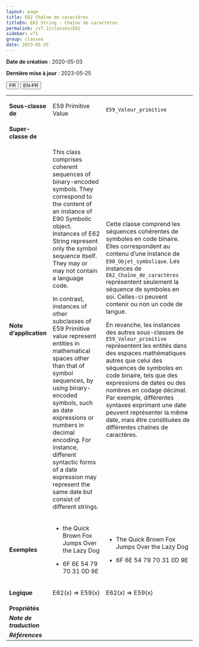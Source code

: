 ```yaml
---
layout: page
title: E62 Chaîne de caractères
titleEn: E62 String - Chaîne de caractères
permalink: /v7.1/classes/E62
sidebar: v71
group: classes
date: 2023-05-25
---
```


**Date de création** : 2020-05-03

**Dernière mise à jour** : 2023-05-25

<div class="lang-buttons">
 <button id="fr" class="activate">FR</button>
 <button id="en-fr">EN-FR</button>
</div>

<table>
<tbody>
<tr>
<td><strong>Sous-classe de</strong></td>
<td class="en">
<p>E59 Primitive Value</p>
</td>
<td>
<p><code class="language-plaintext highlighter-rouge">E59_Valeur_primitive</code></p>
</td>
</tr>
<tr>
<td><strong>Super-classe de</strong></td>
<td class="en">
</td>
<td>
</td>
</tr>
<tr>
<td><strong>Note d’application</strong></td>
<td class="en">
<p>This class comprises coherent sequences of binary-encoded symbols. They correspond to the content of an instance of E90 Symbolic object. Instances of E62 String represent only the symbol sequence itself. They may or may not contain a language code.</p>
<p>In contrast, instances of other subclasses of E59 Primitive value represent entities in mathematical spaces other than that of symbol sequences, by using binary-encoded symbols, such as date expressions or numbers in decimal encoding. For instance, different syntactic forms of a date expression may represent the same date but consist of different strings.</p>
</td>
<td>
<p>Cette classe comprend les séquences cohérentes de symboles en code binaire. Elles correspondent au contenu d’une instance de <code class="language-plaintext highlighter-rouge">E90_Objet_symbolique</code>. Les instances de <code class="language-plaintext highlighter-rouge">E62_Chaîne_de_caractères</code> représentent seulement la séquence de symboles en soi. Celles-ci peuvent contenir ou non un code de langue. </p>
<p>En revanche, les instances des autres sous-classes de <code class="language-plaintext highlighter-rouge">E59_Valeur_primitive</code> représentent les entités dans des espaces mathématiques autres que celui des séquences de symboles en code binaire, tels que des expressions de dates ou des nombres en codage décimal. Par exemple, différentes syntaxes exprimant une date peuvent représenter la même date, mais être constituées de différentes chaînes de caractères. </p>
</td>
</tr>
<tr>
<td><strong>Exemples</strong></td>
<td class="en">
<ul>
<li><p>the Quick Brown Fox Jumps Over the Lazy Dog</p>
</li>
<li><p>6F 6E 54 79 70 31 0D 9E</p>
</li>
</ul>
</td>
<td>
<ul>
<li><p>The Quick Brown Fox Jumps Over the Lazy Dog</p>
</li>
<li><p>6F 6E 54 79 70 31 0D 9E </p>
</li>
</ul>
</td>
</tr>
<tr>
<td><strong>Logique</strong></td>
<td class="en">
<p>E62(x) ⇒ E59(x)</p>
</td>
<td>
<p>E62(x) ⇒ E59(x)</p>
</td>
</tr>
<tr>
<td><strong>Propriétés</strong></td>
<td class="en">
</td>
<td>
</td>
</tr>
<tr>
<td><strong><em>Note de traduction</em></strong></td>
<td colspan="2">
</td>
</tr>
<tr>
<td><strong><em>Références</em></strong></td>
<td colspan="2">
</td>
</tr>
</tbody>
</table>
